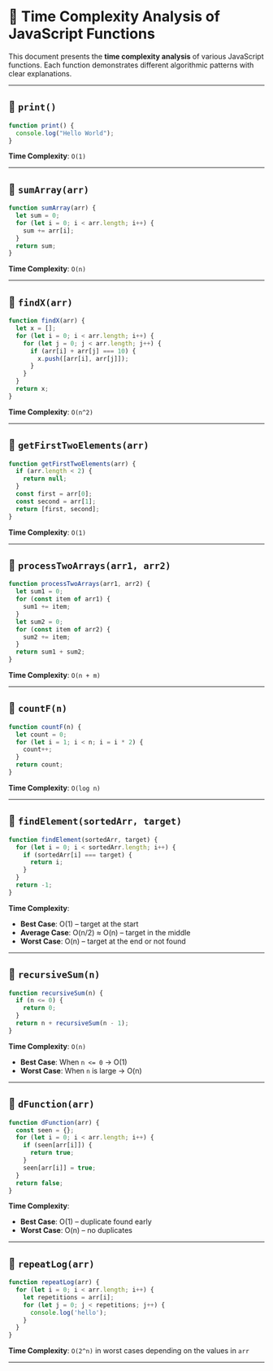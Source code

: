 
# 📘 Time Complexity Analysis of JavaScript Functions

This document presents the **time complexity analysis** of various JavaScript functions. Each function demonstrates different algorithmic patterns with clear explanations.

---

## 🔹 `print()`

```js
function print() {
  console.log("Hello World");
}
```
**Time Complexity**: `O(1)`

---

## 🔹 `sumArray(arr)`

```js
function sumArray(arr) {
  let sum = 0;
  for (let i = 0; i < arr.length; i++) {
    sum += arr[i];
  }
  return sum;
}
```
**Time Complexity**: `O(n)`

---

## 🔹 `findX(arr)`

```js
function findX(arr) {
  let x = [];
  for (let i = 0; i < arr.length; i++) {
    for (let j = 0; j < arr.length; j++) {
      if (arr[i] + arr[j] === 10) {
        x.push([arr[i], arr[j]]);
      }
    }
  }
  return x;
}
```
**Time Complexity**: `O(n^2)`

---

## 🔹 `getFirstTwoElements(arr)`

```js
function getFirstTwoElements(arr) {
  if (arr.length < 2) {
    return null;
  }
  const first = arr[0];
  const second = arr[1];
  return [first, second];
}
```
**Time Complexity**: `O(1)`

---

## 🔹 `processTwoArrays(arr1, arr2)`

```js
function processTwoArrays(arr1, arr2) {
  let sum1 = 0;
  for (const item of arr1) {
    sum1 += item;
  }
  let sum2 = 0;
  for (const item of arr2) {
    sum2 += item;
  }
  return sum1 + sum2;
}
```
**Time Complexity**: `O(n + m)`

---

## 🔹 `countF(n)`

```js
function countF(n) {
  let count = 0;
  for (let i = 1; i < n; i = i * 2) {
    count++;
  }
  return count;
}
```
**Time Complexity**: `O(log n)`

---

## 🔹 `findElement(sortedArr, target)`

```js
function findElement(sortedArr, target) {
  for (let i = 0; i < sortedArr.length; i++) {
    if (sortedArr[i] === target) {
      return i;
    }
  }
  return -1;
}
```
**Time Complexity**:  
- **Best Case**: O(1) – target at the start  
- **Average Case**: O(n/2) ≈ O(n) – target in the middle  
- **Worst Case**: O(n) – target at the end or not found

---

## 🔹 `recursiveSum(n)`

```js
function recursiveSum(n) {
  if (n <= 0) {
    return 0;
  }
  return n + recursiveSum(n - 1);
}
```
**Time Complexity**: `O(n)`  
- **Best Case**: When `n <= 0` → O(1)  
- **Worst Case**: When `n` is large → O(n)

---

## 🔹 `dFunction(arr)`

```js
function dFunction(arr) {
  const seen = {};
  for (let i = 0; i < arr.length; i++) {
    if (seen[arr[i]]) {
      return true;
    }
    seen[arr[i]] = true;
  }
  return false;
}
```
**Time Complexity**:  
- **Best Case**: O(1) – duplicate found early  
- **Worst Case**: O(n) – no duplicates

---

## 🔹 `repeatLog(arr)`

```js
function repeatLog(arr) {
  for (let i = 0; i < arr.length; i++) {
    let repetitions = arr[i];
    for (let j = 0; j < repetitions; j++) {
      console.log('hello');
    }
  }
}
```
**Time Complexity**: `O(2^n)` in worst cases depending on the values in `arr`

---